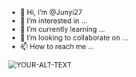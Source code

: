 - 👋 Hi, I’m @Junyi27
- 👀 I’m interested in ...
- 🌱 I’m currently learning ...
- 💞️ I’m looking to collaborate on ...
- 📫 How to reach me ...

<picture>
 <source media="(prefers-color-scheme: dark)" srcset="https://uploads.dailydot.com/2018/10/olli-the-polite-cat.jpg?q=65&auto=format&w=2270&ar=2:1&fit=crop">
 <source media="(prefers-color-scheme: light)" srcset="https://uploads.dailydot.com/2018/10/olli-the-polite-cat.jpg?q=65&auto=format&w=2270&ar=2:1&fit=crop">
 <img alt="YOUR-ALT-TEXT" src="https://uploads.dailydot.com/2018/10/olli-the-polite-cat.jpg?q=65&auto=format&w=2270&ar=2:1&fit=crop">
</picture>
<!---
Junyi27/Junyi27 is a ✨ special ✨ repository because its `README.md` (this file) appears on your GitHub profile.
You can click the Preview link to take a look at your changes.
--->
